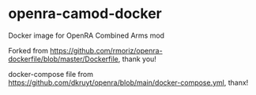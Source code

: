 # openra-camod-docker
Docker image for OpenRA Combined Arms mod

Forked from https://github.com/rmoriz/openra-dockerfile/blob/master/Dockerfile, thank you!

docker-compose file from https://github.com/dkruyt/openra/blob/main/docker-compose.yml, thanx!
